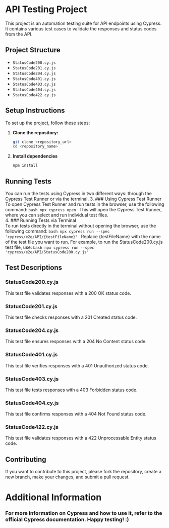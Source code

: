 # API Testing Project
This project is an automation testing suite for API endpoints using Cypress. It contains various test cases to validate the responses and status codes from the API.

## Project Structure

- `StatusCode200.cy.js`
- `StatusCode201.cy.js`
- `StatusCode204.cy.js`
- `StatusCode401.cy.js`
- `StatusCode403.cy.js`
- `StatusCode404.cy.js`
- `StatusCode422.cy.js`

## Setup Instructions

To set up the project, follow these steps:

1. **Clone the repository:**
   ```bash
   git clone <repository_url>
   cd <repository_name>
2. **Install dependencies**
    ```bash
   npm install
   ```
## Running Tests
You can run the tests using Cypress in two different ways: through the Cypress Test Runner or via the terminal.
3. ### Using Cypress Test Runner
To open Cypress Test Runner and run tests in the browser, use the following command:
    ```bash
    npx cypress open
    ```
This will open the Cypress Test Runner, where you can select and run individual test files.    
4. ### Running Tests via Terminal    
To run tests directly in the terminal without opening the browser, use the following command:
    ```bash
    npx cypress run --spec 'cypress/e2e/API/{testFileName}'
    ```
Replace {testFileName} with the name of the test file you want to run. For example, to run the StatusCode200.cy.js test file, use:
    ```bash
    npx cypress run --spec 'cypress/e2e/API/StatusCode200.cy.js'    
    ```
## Test Descriptions
### StatusCode200.cy.js
This test file validates responses with a 200 OK status code.
### StatusCode201.cy.js
This test file checks responses with a 201 Created status code.
### StatusCode204.cy.js
This test file ensures responses with a 204 No Content status code.
### StatusCode401.cy.js
This test file verifies responses with a 401 Unauthorized status code.
### StatusCode403.cy.js
This test file tests responses with a 403 Forbidden status code.
### StatusCode404.cy.js
This test file confirms responses with a 404 Not Found status code.
### StatusCode422.cy.js
This test file validates responses with a 422 Unprocessable Entity status code.
## Contributing
If you want to contribute to this project, please fork the repository, create a new branch, make your changes, and submit a pull request.

# Additional Information
### For more information on Cypress and how to use it, refer to the official Cypress documentation. Happy testing! :)




